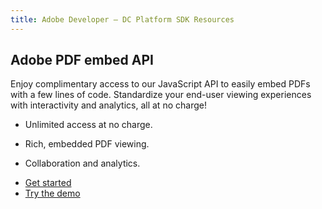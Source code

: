 ```yaml
---
title: Adobe Developer — DC Platform SDK Resources
---
```


<TitleBlock slots="heading" theme="light" className="titleBlock-align-left"/>

## Adobe PDF embed API


<TextBlock slots="text" theme="light" width="40%" className="pricing-desc align-left"/>

Enjoy complimentary access to our JavaScript API to easily embed PDFs with a few lines of code. Standardize your end-user viewing experiences with interactivity and analytics, all at no charge!



<TextBlock slots="text" isCentered theme="light" width="35%" className="list-points pricing-desc"/>

- Unlimited access at no charge.

- Rich, embedded PDF viewing.

- Collaboration and analytics.



<TextBlock className="pricing-desc button-swap d-flex" slots="buttons" isCentered theme="light" width="25%" primaryOutline />

- [Get started](/src/pages/gettingstarted.md)
- [Try the demo](https://www.adobe.com/go/pdfEmbedAPI_demo)

<Divider orientation="horizontal" size="M" className="m-0"/>


